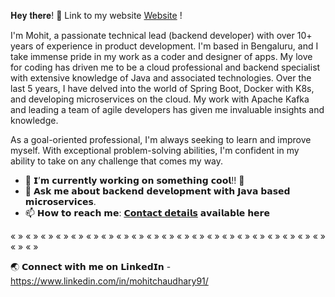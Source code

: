 𝐇𝐞𝐲 𝐭𝐡𝐞𝐫𝐞! 👋 
Link to my website [Website](https://mohitchaudhary.com/) !

I'm Mohit, a passionate technical lead (backend developer) with over 10+ years of experience in product development. I'm based in Bengaluru, and I take immense pride in my work as a coder and designer of apps. My love for coding has driven me to be a cloud professional and backend specialist with extensive knowledge of Java and associated technologies.
Over the last 5 years, I have delved into the world of Spring Boot, Docker with K8s, and developing microservices on the cloud. My work with Apache Kafka and leading a team of agile developers has given me invaluable insights and knowledge.

As a goal-oriented professional, I'm always seeking to learn and improve myself. With exceptional problem-solving abilities, I'm confident in my ability to take on any challenge that comes my way.

- 🔭 𝗜’𝗺 𝗰𝘂𝗿𝗿𝗲𝗻𝘁𝗹𝘆 𝘄𝗼𝗿𝗸𝗶𝗻𝗴 𝗼𝗻 𝘀𝗼𝗺𝗲𝘁𝗵𝗶𝗻𝗴 𝗰𝗼𝗼𝗹!! :crossed_fingers:
- 💬 𝗔𝘀𝗸 𝗺𝗲 𝗮𝗯𝗼𝘂𝘁 𝗯𝗮𝗰𝗸𝗲𝗻𝗱 𝗱𝗲𝘃𝗲𝗹𝗼𝗽𝗺𝗲𝗻𝘁 𝘄𝗶𝘁𝗵 𝗝𝗮𝘃𝗮 𝗯𝗮𝘀𝗲𝗱 𝗺𝗶𝗰𝗿𝗼𝘀𝗲𝗿𝘃𝗶𝗰𝗲𝘀.
- 📫 𝗛𝗼𝘄 𝘁𝗼 𝗿𝗲𝗮𝗰𝗵 𝗺𝗲: [𝗖𝗼𝗻𝘁𝗮𝗰𝘁 𝗱𝗲𝘁𝗮𝗶𝗹𝘀](https://mohitchaudhary.com/#/contact) 𝗮𝘃𝗮𝗶𝗹𝗮𝗯𝗹𝗲 𝗵𝗲𝗿𝗲

« » « » « » « » « » « » « » « » « » « » « » « » « » « » « » « » « » « » « » « » « » « » « »

🌏 𝗖𝗼𝗻𝗻𝗲𝗰𝘁 𝘄𝗶𝘁𝗵 𝗺𝗲 𝗼𝗻 𝗟𝗶𝗻𝗸𝗲𝗱𝗜𝗻 - https://www.linkedin.com/in/mohitchaudhary91/


